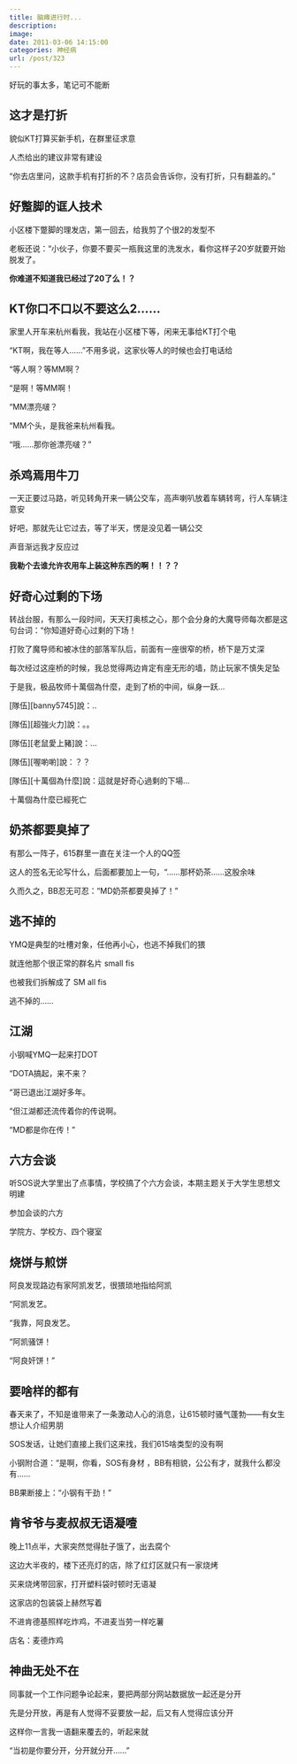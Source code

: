 ```yaml
---
title: 脑瘫进行时...
description: 
image: 
date: 2011-03-06 14:15:00
categories: 神经病
url: /post/323
---
```


好玩的事太多，笔记可不能断

## 这才是打折

貌似KT打算买新手机，在群里征求意

人杰给出的建议非常有建设

“你去店里问，这款手机有打折的不？店员会告诉你，没有打折，只有翻盖的。”

## 好蹩脚的诓人技术

小区楼下蹩脚的理发店，第一回去，给我剪了个很2的发型不

老板还说：“小伙子，你要不要买一瓶我这里的洗发水，看你这样子20岁就要开始脱发了。

**你难道不知道我已经过了20了么！？**

## KT你口不口以不要这么2……

家里人开车来杭州看我，我站在小区楼下等，闲来无事给KT打个电

“KT啊，我在等人……”不用多说，这家伙等人的时候也会打电话给

“等人啊？等MM啊？

“是啊！等MM啊！

“MM漂亮啵？

“MM个头，是我爸来杭州看我。

“哦……那你爸漂亮啵？”

## 杀鸡焉用牛刀

一天正要过马路，听见转角开来一辆公交车，高声喇叭放着车辆转弯，行人车辆注意安

好吧，那就先让它过去，等了半天，愣是没见着一辆公交

声音渐远我才反应过

**我勒个去谁允许农用车上装这种东西的啊！！？？**

## **好奇心过剩的下场**

转战台服，有那么一段时间，天天打奥核之心，那个会分身的大魔导师每次都是这句台词：“你知道好奇心过剩的下场！

打败了魔导师和被冰住的部落军队后，前面有一座很窄的桥，桥下是万丈深

每次经过这座桥的时候，我总觉得两边肯定有座无形的墙，防止玩家不慎失足坠

于是我，极品牧师十萬個為什麼，走到了桥的中间，纵身一跃…

[隊伍][banny5745]說：..

[隊伍][超強火力]說：。。

[隊伍][老鼠愛上豬]說：…

[隊伍][喔喲喲]說：？？

[隊伍][十萬個為什麼]說：這就是好奇心過剩的下場…

十萬個為什麼已經死亡

## 奶茶都要臭掉了

有那么一阵子，615群里一直在关注一个人的QQ签

这人的签名无论写什么，后面都要加上一句，“……那杯奶茶……这股余味

久而久之，BB忍无可忍：“MD奶茶都要臭掉了！”

## 逃不掉的

YMQ是典型的吐槽对象，任他再小心，也逃不掉我们的猥

就连他那个很正常的群名片 small fis

也被我们拆解成了 SM all fis

逃不掉的……

## 江湖

小钢喊YMQ一起来打DOT

“DOTA搞起，来不来？

“哥已退出江湖好多年。

“但江湖都还流传着你的传说啊。

“MD都是你在传！”

## 六方会谈

听SOS说大学里出了点事情，学校搞了个六方会谈，本期主题关于大学生思想文明建

参加会谈的六方

学院方、学校方、四个寝室

## 烧饼与煎饼

阿良发现路边有家阿凯发艺，很猥琐地指给阿凯

“阿凯发艺。

“我靠，阿良发艺。

“阿凯骚饼！

“阿良奸饼！”

## 要啥样的都有

春天来了，不知是谁带来了一条激动人心的消息，让615顿时骚气蓬勃——有女生想让人介绍男朋

SOS发话，让她们直接上我们这来找，我们615啥类型的没有啊

小钢附合道：“是啊，你看，SOS有身材 ，BB有相貌，公公有才，就我什么都没有……

BB果断接上：“小钢有干劲！”

## 肯爷爷与麦叔叔无语凝噎

晚上11点半，大家突然觉得肚子饿了，出去腐个

这边大半夜的，楼下还亮灯的店，除了红灯区就只有一家烧烤

买来烧烤带回家，打开塑料袋时顿时无语凝

这家店的包装袋上赫然写着

不进肯德基照样吃炸鸡，不进麦当劳一样吃薯

店名：麦德炸鸡

## 神曲无处不在

同事就一个工作问题争论起来，要把两部分网站数据放一起还是分开

先是分开放，再是有人觉得不妥要放一起，后又有人觉得应该分开

这样你一言我一语翻来覆去的，听起来就

“当初是你要分开，分开就分开……”